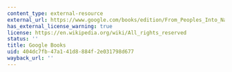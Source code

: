 ```yaml
---
content_type: external-resource
external_url: https://www.google.com/books/edition/From_Peoples_Into_Nations/KnKlDwAAQBAJ?hl=en&gbpv=1
has_external_license_warning: true
license: https://en.wikipedia.org/wiki/All_rights_reserved
status: ''
title: Google Books
uid: 404dc7fb-47a1-41d8-884f-2e031798d677
wayback_url: ''
---
```

